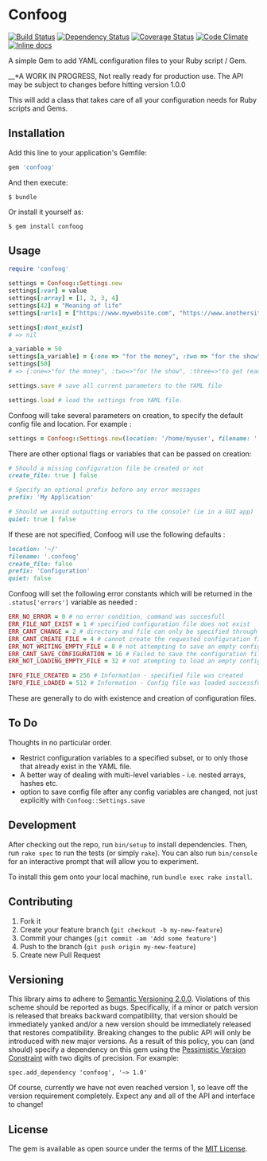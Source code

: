 # Confoog
[![Build Status](https://travis-ci.org/seapagan/confoog.svg)](https://travis-ci.org/seapagan/confoog)
[![Dependency Status](https://gemnasium.com/seapagan/confoog.svg)](https://gemnasium.com/seapagan/confoog)
[![Coverage Status](https://coveralls.io/repos/seapagan/confoog/badge.svg?branch=master&service=github)](https://coveralls.io/github/seapagan/confoog?branch=master)
[![Code Climate](https://codeclimate.com/github/seapagan/confoog/badges/gpa.svg)](https://codeclimate.com/github/seapagan/confoog)
[![Inline docs](http://inch-ci.org/github/seapagan/confoog.svg?branch=master)](http://inch-ci.org/github/seapagan/confoog)

A simple Gem to add YAML configuration files to your Ruby script / Gem.

__*A WORK IN PROGRESS, Not really ready for production use. The API may be subject to changes before hitting version 1.0.0

This will add a class that takes care of all your configuration needs for Ruby scripts and Gems.

## Installation

Add this line to your application's Gemfile:

```ruby
gem 'confoog'
```

And then execute:

    $ bundle

Or install it yourself as:

    $ gem install confoog

## Usage

```ruby
require 'confoog'

settings = Confoog::Settings.new
settings[:var] = value
settings[:array] = [1, 2, 3, 4]
settings[42] = "Meaning of life"
settings[:urls] = ["https://www.mywebsite.com", "https://www.anothersite.com/a/page.html"]

settings[:dont_exist]
# => nil

a_variable = 50
settings[a_variable] = {:one => "for the money", :two => "for the show", :three => "to get ready"}
settings[50]
# => {:one=>"for the money", :two=>"for the show", :three=>"to get ready"}

settings.save # save all current parameters to the YAML file

settings.load # load the settings from YAML file.
```
Confoog will take several parameters on creation, to specify the default config file and location. For example :
```ruby
settings = Confoog::Settings.new(location: '/home/myuser', filename: '.foo-settings')
```
There are other optional flags or variables that can be passed on creation:
```ruby
# Should a missing configuration file be created or not
create_file: true | false

# Specify an optional prefix before any error messages
prefix: 'My Application'

# Should we avoid outputting errors to the console? (ie in a GUI app)
quiet: true | false
```
If these are not specified, Confoog will use the following defaults :
```ruby
location: '~/'
filename: '.confoog'
create_file: false
prefix: 'Configuration'
quiet: false
```

Confoog will set the following error constants which will be returned in the `.status['errors']` variable as needed :
```ruby
ERR_NO_ERROR = 0 # no error condition, command was succesfull
ERR_FILE_NOT_EXIST = 1 # specified configuration file does not exist
ERR_CANT_CHANGE = 2 # directory and file can only be specified through `.new()`
ERR_CANT_CREATE_FILE = 4 # cannot create the requested configuration file
ERR_NOT_WRITING_EMPTY_FILE = 8 # not attempting to save an empty configuration
ERR_CANT_SAVE_CONFIGURATION = 16 # Failed to save the configuration file
ERR_NOT_LOADING_EMPTY_FILE = 32 # not atempting to load an empty config file

INFO_FILE_CREATED = 256 # Information - specified file was created
INFO_FILE_LOADED = 512 # Information - Config file was loaded successfully
```
These are generally to do with existence and creation of configuration files.

## To Do

Thoughts in no particular order.

- Restrict configuration variables to a specified subset, or to only those that already exist in the YAML file.
- A better way of dealing with multi-level variables - i.e. nested arrays, hashes etc.
- option to save config file after any config variables are changed, not just explicitly with `Confoog::Settings.save`

## Development

After checking out the repo, run `bin/setup` to install dependencies. Then, run `rake spec` to run the tests (or simply `rake`). You can also run `bin/console` for an interactive prompt that will allow you to experiment.

To install this gem onto your local machine, run `bundle exec rake install`.

## Contributing

1. Fork it
2. Create your feature branch (`git checkout -b my-new-feature`)
3. Commit your changes (`git commit -am 'Add some feature'`)
4. Push to the branch (`git push origin my-new-feature`)
5. Create new Pull Request

## Versioning

This library aims to adhere to [Semantic Versioning 2.0.0][semver]. Violations
of this scheme should be reported as bugs. Specifically, if a minor or patch
version is released that breaks backward compatibility, that version should be
immediately yanked and/or a new version should be immediately released that
restores compatibility. Breaking changes to the public API will only be
introduced with new major versions. As a result of this policy, you can (and
should) specify a dependency on this gem using the [Pessimistic Version
Constraint][pvc] with two digits of precision. For example:

    spec.add_dependency 'confoog', '~> 1.0'

Of course, currently we have not even reached version 1, so leave off the version requirement completely. Expect any and all of the API and interface to change!

[semver]: http://semver.org/
[pvc]: http://guides.rubygems.org/patterns/#pessimistic-version-constraint

## License

The gem is available as open source under the terms of the [MIT License](http://opensource.org/licenses/MIT).
